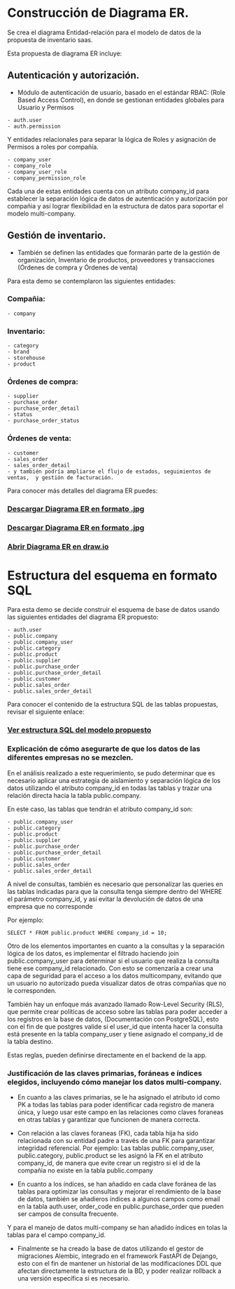 # Construcción de Diagrama ER.
Se crea el diagrama Entidad-relación para el modelo de datos de la propuesta de inventario saas.

Esta propuesta de diagrama ER incluye:

## Autenticación y autorización.

* Módulo de autenticación de usuario, basado en el estándar RBAC: (Role Based Access Control), en donde se gestionan entidades globales para Usuario y Permisos

```
- auth.user
- auth.permission
```

Y entidades relacionales para separar la lógica de Roles y asignación de Permisos a roles por compañía.

```
- company_user
- company_role
- company_user_role
- company_permission_role
```

Cada una de estas entidades cuenta con un atributo company_id para establecer la separación lógica de datos de autenticación y autorización por compañia y así lograr flexibilidad en la estructura de datos para soportar el modelo multi-company.

## Gestión de inventario.

* También se definen las entidades que formarán parte de la gestión de organización, Inventario de productos, proveedores y transacciones (Órdenes de compra y Órdenes de venta)

Para esta demo se contemplaron las siguientes entidades:

### Compañia:

```
- company
```

### Inventario:

```
- category
- brand
- storehouse
- product
```

### Órdenes de compra:

```
- supplier
- purchase_order
- purchase_order_detail
- status
- purchase_order_status
```

### Órdenes de venta:

```
- customer
- sales_order
- sales_order_detail
- y también podría ampliarse el flujo de estados, seguimientos de ventas,  y gestión de facturación.
```

Para conocer más detalles del diagrama ER puedes:

### [Descargar Diagrama ER en formato .jpg](./docs/inventory_saas-drawio.jpg) 
### [Descargar Diagrama ER en formato .jpg](/docs/inventory_saas-drawio.jpg)
### [Abrir Diagrama ER en draw.io](https://drive.google.com/file/d/1jSxp8p7y6OfkytfZGJGoFGCq1-H3XUBi/view?usp=sharing)


# Estructura del esquema en formato SQL
Para esta demo se decide construir el esquema de base de datos usando las siguientes entidades del diagrama ER propuesto:

```
- auth.user
- public.company
- public.company_user
- public.category
- public.product
- public.supplier
- public.purchase_order
- public.purchase_order_detail
- public.customer
- public.sales_order
- public.sales_order_detail

```

Para conocer el contenido de la estructura SQL de las tablas propuestas, revisar el siguiente enlace:

### [Ver estructura SQL del modelo propuesto](./docs/sql-inventory_saas.sql)

### Explicación de cómo asegurarte de que los datos de las diferentes empresas no se mezclen.

En el análisis realizado a este requerimiento, se pudo determinar que es necesario aplicar una estrategia de aislamiento y separación lógica de los datos utilizando el atributo company_id en todas las tablas y trazar una relación directa hacia la tabla public.company.  

En este caso, las tablas que tendrán el atributo company_id son:

```
- public.company_user
- public.category
- public.product
- public.supplier
- public.purchase_order
- public.purchase_order_detail
- public.customer
- public.sales_order
- public.sales_order_detail

```
A nivel de consultas, también es necesario que personalizar las queries en las tablas indicadas para que la consulta tenga siempre dentro del WHERE el parámetro company_id, y así evitar la devolución de datos de una empresa que no corresponde

Por ejemplo:

```
SELECT * FROM public.product WHERE company_id = 10;
```

Otro de los elementos importantes en cuanto a la consultas y la separación lógica de los datos, es implementar el filtrado haciendo join public.company_user para determinar si el usuario que realiza la consulta tiene ese company_id relacionado. Con esto se comenzaría a crear una capa de seguridad para el acceso a los datos multicompany, evitando que un usuario no autorizado pueda visualizar datos de otras compañías que no le corresponden.

También hay un enfoque más avanzado llamado Row-Level Security (RLS), que permite crear políticas de acceso sobre las tablas para poder acceder a los registros en la base de datos, (Documentación con PostgreSQL), esto con el fin de que postgres  valide si el user_id que intenta hacer la consulta está presente en la tabla company_user y tiene asignado el company_id de la tabla destino.

Estas reglas, pueden definirse directamente en el backend de la app.

### Justificación de las claves primarias, foráneas e índices elegidos, incluyendo cómo manejar los datos multi-company.

* En cuanto a las claves primarias, se le ha asignado el atributo id como PK a todas las tablas para poder identificar cada registro de manera única, y luego usar este campo en las relaciones como claves foraneas en otras tablas y garantizar que funcionen de manera correcta.

* Con relación a las claves foraneas (FK), cada tabla hija ha sido relacionada con su entidad padre a través de una FK para garantizar integridad referencial. Por ejemplo: Las tablas public.company_user, public.category, public.product se les asignó la FK en el atributo company_id, de manera que evite crear un registro si el id de la compañia no existe en la tabla public.company

* En cuanto a los índices, se han añadido en cada clave foránea de las tablas para optimizar las consultas y mejorar el rendimiento de la base de datos, también se añadieros índices a algunos campos como email en la tabla auth.user, order_code en public.purchase_order que pueden ser campos de consulta frecuente.

Y para el manejo de datos multi-company se han añadido índices en tolas la tablas para el campo company_id.

* Finalmente se ha creado la base de datos utilizando el gestor de migraciones Alembic, integrado en el framework FastAPI de Dejango, esto con el fin de mantener un historial de las modificaciones DDL que afectan directamente la estructura de la BD, y poder realizar rollback a una versión específica si es necesario.
